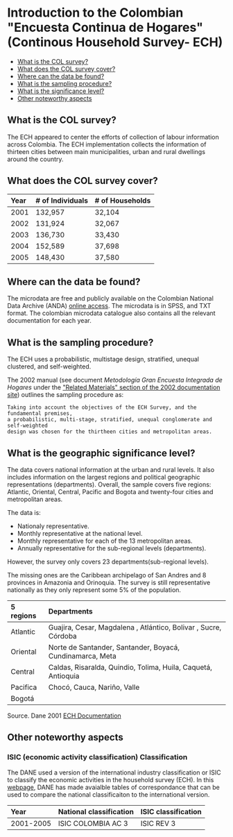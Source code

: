 
# Introduction to the Colombian "Encuesta Continua de Hogares" (Continous Household Survey- ECH)

- [What is the COL survey?](#what-is-the-COL-survey)
- [What does the COL survey cover?](#what-does-the-COL-survey-cover)
- [Where can the data be found?](#where-can-the-data-be-found)
- [What is the sampling procedure?](#what-is-the-sampling-procedure)
- [What is the significance level?](#what-is-the-geographic-significance-level)
- [Other noteworthy aspects](#other-noteworthy-aspects)

## What is the COL survey?

The ECH appeared to center the efforts of collection of labour information across Colombia. The ECH implementation collects the information of thirteen cities between main municipalities, urban and rural dwellings around the country.

## What does the COL survey cover?

| Year	| # of Individuals 	| # of Households	|
| :-------	| :--------		| :--------	 	|
| 2001	| 132,957 | 32,104 |
| 2002	| 131,924	| 32,067 |
| 2003	| 136,730	| 33,430 |
| 2004	| 152,589	| 37,698 |
| 2005	| 148,430	| 37,580 |

## Where can the data be found?

The microdata are free and publicly available on the Colombian National Data Archive (ANDA) [online access](http://microdatos.dane.gov.co/index.php/catalog/MICRODATOS/about_collection/7/1). The microdata is in SPSS, and TXT format. The colombian microdata catalogue also contains all the relevant documentation for each year. 

## What is the sampling procedure?

The ECH uses a probabilistic, multistage design, stratified, unequal clustered, and self-weighted. 

The 2002 manual (see document *Metodología Gran Encuesta Integrada de Hogares* under the ["Related Materials" section of the 2002 documentation site](https://microdatos.dane.gov.co/catalog/199/related_materials)) outlines the sampling procedure as:

    Taking into account the objectives of the ECH Survey, and the fundamental premises, 
    a probabilistic, multi-stage, stratified, unequal conglomerate and self-weighted 
    design was chosen for the thirtheen cities and metropolitan areas.

## What is the geographic significance level?

The data covers national information at the urban and rural levels. It also includes information on the largest regions and political geographic representations (departments). Overall, the sample covers five regions: Atlantic, Oriental, Central, Pacific and Bogota and twenty-four cities and metropolitan areas.

The data is:

- Nationaly representative.
- Monthly representative at the national level.
- Monthly representative for each of the 13 metropolitan areas.
- Annually representative for the sub-regional levels (departments).

However, the survey only covers 23 departments(sub-regional levels).

The missing ones are the Caribbean archipelago of San Andres and 8 provinces in Amazonia and Orinoquia. The survey is still representative nationally as they only represent some 5% of the population.

| 5 regions	| Departments	|
| :-------	| :--------		| 
|Atlantic | Guajira, Cesar, Magdalena , Atlántico, Bolivar , Sucre, Córdoba |
| Oriental | Norte de Santander, Santander, Boyacá, Cundinamarca, Meta |
| Central| Caldas, Risaralda, Quindio, Tolima, Huila, Caquetá, Antioquia |
| Pacifica | Chocó, Cauca, Nariño, Valle | 
| Bogotá |  | 

Source. Dane 2001 [ECH Documentation](https://microdatos.dane.gov.co//catalog/199/download/3115/Metodologia_encuesta_continua_de_hogares.pdf)

## Other noteworthy aspects

###  ISIC (economic activity classification) Classification

The DANE used a version of the international industry classification or ISIC  to classify the economic activities in the household survey (ECH). In this [webpage](https://www.dane.gov.co/files/sen/nomenclatura/tablasCorrelativas/CIIU3ACvsCIIU3Internal.pdf), DANE has made avaialble tables of correspondance that can be used to compare the national classificaiton to the international version. 

| Year	| National classification| ISIC classification	|
| :-------	| :--------		| :--------		| 
|2001-2005| ISIC COLOMBIA AC 3 | ISIC REV 3 |


